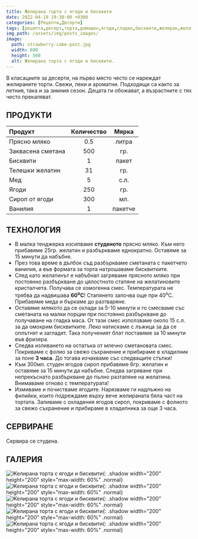 ```yaml
---
title: Желирана торта с ягоди и бисквити
date: 2022-04-10 19:30:00 +0300
categories: [Рецепти,Десерти]
tags: [рецепта,десерт,торта,домашен,ягоди,сладко,бисквити,желиран,желатин]     # TAG names should always be lowercase
img_path: /assets/img/posts_images/
image:
  path: strawberry-cake-post.jpg
  width: 800
  height: 500
  alt: Желирана торта с ягоди и бисквити.
---
```


В класациите за десерти, на първо място често се нареждат желираните торти. Свежи, леки и ароматни. Подходящи са както за летния, така и за зимния сезон. Децата ги обожават, а възрастните с тях често прекаляват.

## **ПРОДУКТИ**

| Продукт          |Количество  |Мярка   |
|:-----------------|:----------:|:------:|
|Прясно мляко      |0.5         |литра   |
|Заквасена сметана |500         |гр.     |
|Бисквити          |1           |пакет   |
|Телешки желатин   |31          |гр.     |
|Мед               |5           |с.л.    |
|Ягоди             |250         |гр.     |
|Сироп от ягоди    |300         |мл.     |
|Ванилия           |1           |пакетче |

## **ТЕХНОЛОГИЯ**

- В малка тенджерка изсипваме **студеното** прясно мляко. Към него прибавяме 25гр. желатин и разбъркваме еднократно. Оставяме за 15 минути да набъбне.
- През това време в дълбок съд разбъркваме сметаната с пакетчето ванилия, a във формата за торта натрошаваме бисквитките.
- След като желатинът е набъбнал загряваме прясното мляко при постоянно разбъркване до цялостното стапяне на желатиновите кристалчета. Получава се хомогенна смес. Температурата не трябва да надвишава **60<sup>o</sup>C**! Стапянето започва още при 40<sup>o</sup>C. Прибавяме меда и бъркаме до разтваряне.
- Оставяме млякото да се охлади за 5-10 минути и го смесваме със сметаната на малки порции при постоянно разбъркване до получаване на гладка маса. От тази смес използваме около 15 с.л. за да омокрим бисквитките. Леко натискаме с лъжица за да се оплътнят и загладят. Така полученият блат поставяме за 10 минути във фризера.
- Следва изливането на остатъка от млечно сметановата смес. Покриваме с фолио за свежо съхранение и прибираме в хладилник за поне **3 часа**. До тогава изчакваме със следващите стъпки!
- Към 300мл. студен ягодов сироп прибавяме 6гр. желатин и оставяме за 15 минути да набъбне. Следва загряване при непрекъснато разбъркване до пълно разтапяне на желатина. Внимаваме отново с температурата!
- Измиваме и почистваме ягодите. Нарязваме ги надлъжно на филийки, които подреждаме върху вече желираната бяла част на тортата. Заливаме с охладения ягодов сироп, покриваме с фолиото за свежо съхранение и прибираме в хладилника за още 3 часа.

## **СЕРВИРАНЕ**

Сервира се студена.

## **ГАЛЕРИЯ**

![Желирана торта с ягоди и бисквити](strawberry-cake-01.jpg){: .shadow width="200" height="200" style="max-width: 60%" .normal}
![Желирана торта с ягоди и бисквити](strawberry-cake-02.jpg){: .shadow width="200" height="200" style="max-width: 60%" .normal}
![Желирана торта с ягоди и бисквити](strawberry-cake-03.jpg){: .shadow width="200" height="200" style="max-width: 60%" .normal}
![Желирана торта с ягоди и бисквити](strawberry-cake-04.jpg){: .shadow width="200" height="200" style="max-width: 60%" .normal}
![Желирана торта с ягоди и бисквити](strawberry-cake-05.jpg){: .shadow width="200" height="200" style="max-width: 60%" .normal}
